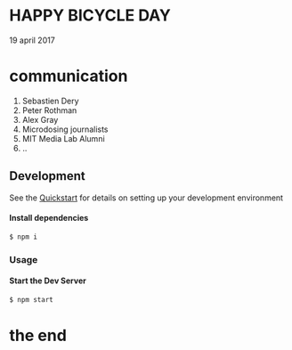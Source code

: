 



# HAPPY BICYCLE DAY
19 april 2017


# communication
1. Sebastien Dery
2. Peter Rothman
3. Alex Gray
4. Microdosing journalists
5. MIT Media Lab Alumni
6. ..


## Development

See the [Quickstart](http://docs.init.ai/docs/quickstart) for details on setting up your development environment


#### Install dependencies
```bash
$ npm i
```

### Usage
#### Start the Dev Server
```bash
$ npm start
```
# the end


